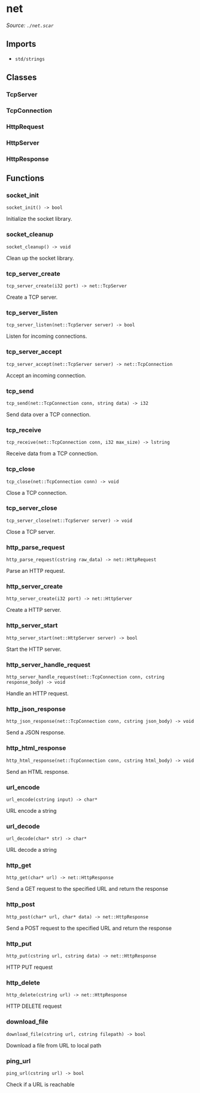 # net

*Source: `./net.scar`*

## Imports

- `std/strings`

## Classes

### TcpServer

### TcpConnection

### HttpRequest

### HttpServer

### HttpResponse


## Functions

### socket_init

`socket_init() -> bool`

Initialize the socket library.

### socket_cleanup

`socket_cleanup() -> void`

Clean up the socket library.

### tcp_server_create

`tcp_server_create(i32 port) -> net::TcpServer`

Create a TCP server.

### tcp_server_listen

`tcp_server_listen(net::TcpServer server) -> bool`

Listen for incoming connections.

### tcp_server_accept

`tcp_server_accept(net::TcpServer server) -> net::TcpConnection`

Accept an incoming connection.

### tcp_send

`tcp_send(net::TcpConnection conn, string data) -> i32`

Send data over a TCP connection.

### tcp_receive

`tcp_receive(net::TcpConnection conn, i32 max_size) -> lstring`

Receive data from a TCP connection.

### tcp_close

`tcp_close(net::TcpConnection conn) -> void`

Close a TCP connection.

### tcp_server_close

`tcp_server_close(net::TcpServer server) -> void`

Close a TCP server.

### http_parse_request

`http_parse_request(cstring raw_data) -> net::HttpRequest`

Parse an HTTP request.

### http_server_create

`http_server_create(i32 port) -> net::HttpServer`

Create a HTTP server.

### http_server_start

`http_server_start(net::HttpServer server) -> bool`

Start the HTTP server.

### http_server_handle_request

`http_server_handle_request(net::TcpConnection conn, cstring response_body) -> void`

Handle an HTTP request.

### http_json_response

`http_json_response(net::TcpConnection conn, cstring json_body) -> void`

Send a JSON response.

### http_html_response

`http_html_response(net::TcpConnection conn, cstring html_body) -> void`

Send an HTML response.

### url_encode

`url_encode(cstring input) -> char*`

URL encode a string

### url_decode

`url_decode(char* str) -> char*`

URL decode a string

### http_get

`http_get(char* url) -> net::HttpResponse`

Send a GET request to the specified URL and return the response

### http_post

`http_post(char* url, char* data) -> net::HttpResponse`

Send a POST request to the specified URL and return the response

### http_put

`http_put(cstring url, cstring data) -> net::HttpResponse`

HTTP PUT request

### http_delete

`http_delete(cstring url) -> net::HttpResponse`

HTTP DELETE request

### download_file

`download_file(cstring url, cstring filepath) -> bool`

Download a file from URL to local path

### ping_url

`ping_url(cstring url) -> bool`

Check if a URL is reachable


